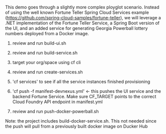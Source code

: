 This demo goes through a slightly more complex ployglot scenario.   Instead of using the well known Fortune Teller Spring Cloud Services example (https://github.com/spring-cloud-samples/fortune-teller), we will leverage a .NET implementation of the Fortune Teller Service, a Spring Boot version of the UI, and an added service for generating Georgia Powerball lottery numbers deployed from a Docker image.


1. review and run build-ui.sh

2. review and run build-service.sh

3. target your org/space using cf cli

4. review and run create-services.sh

5. 'cf services' to see if all the service instances finished provisioning

6. 'cf push -f manifest-devnexus.yml' <- this pushes the UI service and the backend Fortune Service.  Make sure CF_TARGET points to the correct Cloud Foundry API endpoint in manifest.yml

7. review and run push-docker-powerball.sh

Note: the project includes build-docker-service.sh.  This not needed since the push will pull from a previously built docker image on Ducker Hub
